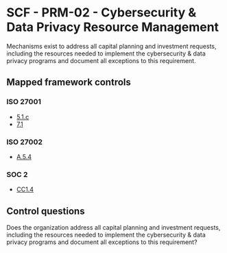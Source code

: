 # SCF - PRM-02 - Cybersecurity & Data Privacy Resource Management
Mechanisms exist to address all capital planning and investment requests, including the resources needed to implement the cybersecurity & data privacy programs and document all exceptions to this requirement. 
## Mapped framework controls
### ISO 27001
- [5.1.c](../iso27001/5.md#51c)
- [7.1](../iso27001/7.md#71)
  
### ISO 27002
- [A.5.4](../iso27002/a-5.md#a54)
  
### SOC 2
- [CC1.4](../soc2/cc14.md)
  
## Control questions
Does the organization address all capital planning and investment requests, including the resources needed to implement the cybersecurity & data privacy programs and document all exceptions to this requirement? 
  
